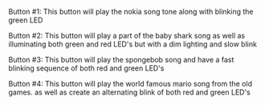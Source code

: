 Button #1: This button will play the nokia song tone along with blinking the
green LED

Button #2: This button will play a part of the baby shark song as well as
illuminating both green and red LED's but with a dim lighting and slow blink

Button #3: This button will play the spongebob song and have a fast blinking
sequence of both red and green LED's

Button #4: This button will play the world famous mario song from the old
games. as well as create an alternating blink of both red and green LED's

